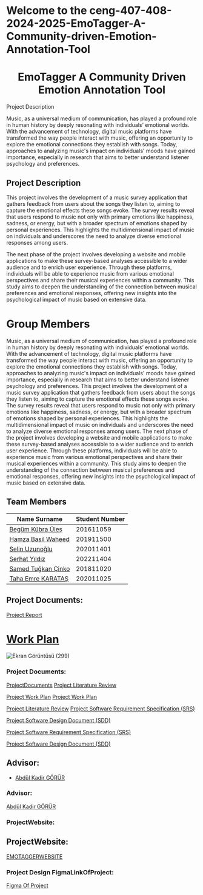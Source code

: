 #  Welcome to the ceng-407-408-2024-2025-EmoTagger-A-Community-driven-Emotion-Annotation-Tool 
<div align="center"> <h1>EmoTagger A Community Driven Emotion Annotation Tool </h1> </div>


Project Description

Music, as a universal medium of communication, has played a profound role in human history by deeply resonating with individuals’ emotional worlds. With the advancement of technology, digital music platforms have transformed the way people interact with music, offering an opportunity to explore the emotional connections they establish with songs. Today, approaches to analyzing music's impact on individuals' moods have gained importance, especially in research that aims to better understand listener psychology and preferences.
## Project Description

This project involves the development of a music survey application that gathers feedback from users about the songs they listen to, aiming to capture the emotional effects these songs evoke. The survey results reveal that users respond to music not only with primary emotions like happiness, sadness, or energy, but with a broader spectrum of emotions shaped by personal experiences. This highlights the multidimensional impact of music on individuals and underscores the need to analyze diverse emotional responses among users.

The next phase of the project involves developing a website and mobile applications to make these survey-based analyses accessible to a wider audience and to enrich user experience. Through these platforms, individuals will be able to experience music from various emotional perspectives and share their musical experiences within a community. This study aims to deepen the understanding of the connection between musical preferences and emotional responses, offering new insights into the psychological impact of music based on extensive data.
# Group Members
Music, as a universal medium of communication, has played a profound role in human history by deeply resonating with individuals’ emotional worlds. With the advancement of technology, digital music platforms have transformed the way people interact with music, offering an opportunity to explore the emotional connections they establish with songs. Today, approaches to analyzing music's impact on individuals' moods have gained importance, especially in research that aims to better understand listener psychology and preferences. This project involves the development of a music survey application that gathers feedback from users about the songs they listen to, aiming to capture the emotional effects these songs evoke. The survey results reveal that users respond to music not only with primary emotions like happiness, sadness, or energy, but with a broader spectrum of emotions shaped by personal experiences. This highlights the multidimensional impact of music on individuals and underscores the need to analyze diverse emotional responses among users. The next phase of the project involves developing a website and mobile applications to make these survey-based analyses accessible to a wider audience and to enrich user experience. Through these platforms, individuals will be able to experience music from various emotional perspectives and share their musical experiences within a community. This study aims to deepen the understanding of the connection between musical preferences and emotional responses, offering new insights into the psychological impact of music based on extensive data.
## Team Members
<html>
<body>
<!--StartFragment--><html><head></head><body>

Name Surname | Student Number | 
-- | -- | 
[Begüm Kübra Üleş](https://github.com/begumules) | 201611059 | 
[Hamza Basil Waheed](https://github.com/Hamza1799) | 201911500 | 
[Selin Uzunoğlu](https://github.com/selinuzunoglu) | 202011401 |
[Serhat Yıldız](https://github.com/pato7y) | 202211404 |
[Samed Tuğkan Çinko ](https://github.com/tugkancinko) | 201811020 | 
[Taha Emre KARATAŞ](https://github.com/boominn) | 202011025 | 



<p></p></body></html><!--EndFragment-->
</body>
</html>

## Project Documents:

[Project Report](https://github.com/CankayaUniversity/ceng-407-408-2024-2025-EmoTagger-A-Community-driven-Emotion-Annotation-Tool/blob/main/Documents/Project%20Report.pdf)

# [Work Plan](https://github.com/CankayaUniversity/ceng-407-408-2024-2025-EmoTagger-A-Community-driven-Emotion-Annotation-Tool/tree/main/Documents/WorkPlan)

![Ekran Görüntüsü (299)](https://github.com/user-attachments/assets/84f9984b-731a-436a-b5f3-890e180727dd)

### Project Documents:

[ProjectDocuments](https://github.com/CankayaUniversity/ceng-407-408-2024-2025-EmoTagger-A-Community-driven-Emotion-Annotation-Tool/tree/main/Documents)
[Project Literature Review](https://github.com/CankayaUniversity/ceng-407-408-2024-2025-EmoTagger-A-Community-driven-Emotion-Annotation-Tool/blob/main/Documents/Literature%20Review.pdf)

[Project Work Plan](https://github.com/CankayaUniversity/ceng-407-408-2024-2025-EmoTagger-A-Community-driven-Emotion-Annotation-Tool/blob/main/Documents/Work%20Plan.xlsx)
[Project Work Plan](https://github.com/CankayaUniversity/ceng-407-408-2024-2025-EmoTagger-A-Community-driven-Emotion-Annotation-Tool/blob/main/Documents/Work%20Plan.png)

[Project Literature Review](https://github.com/CankayaUniversity/ceng-407-408-2024-2025-EmoTagger-A-Community-driven-Emotion-Annotation-Tool/blob/main/Documents/LiteratureReview/Ceng407literatureReviewupdated.pdf)
[Project Software Requirement Specification (SRS) ](https://github.com/CankayaUniversity/ceng-407-408-2024-2025-EmoTagger-A-Community-driven-Emotion-Annotation-Tool/blob/main/Documents/Software%20Requirements%20Specification.pdf)

[Project Software Design Document (SDD)](https://github.com/CankayaUniversity/ceng-407-408-2024-2025-EmoTagger-A-Community-driven-Emotion-Annotation-Tool/blob/main/Documents/Software%20Design%20Document.pdf)

[Project Software Requirement Specification (SRS) ](https://github.com/CankayaUniversity/ceng-407-408-2024-2025-EmoTagger-A-Community-driven-Emotion-Annotation-Tool/blob/main/Documents/CENG407SRSDOCUMENT/CENG407SRS_7.pdf)

[Project Software Design Document (SDD)](https://github.com/CankayaUniversity/ceng-407-408-2024-2025-EmoTagger-A-Community-driven-Emotion-Annotation-Tool/blob/main/Documents/CENG407SDD_DOCUMENT/ceng407SDD_2.pdf)



## Advisor:
+ [Abdül Kadir GÖRÜR](https://github.com/abdulkadirgorur)


### Advisor:
[Abdül Kadir GÖRÜR](https://github.com/abdulkadirgorur)



### ProjectWebsite:
## ProjectWebsite:
[EMOTAGGERWEBSITE](https://emotagger.com.tr/)


### Project Design FigmaLinkOfProject:
[Figma Of Project](https://www.figma.com/design/5Lo0Q6GxEHEMog2CO1Iin0/ceng407project?node-id=2-1194&t=hOEuBxwTTNekag7L-1)



